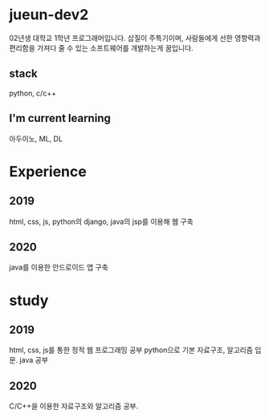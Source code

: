 # jueun-dev2

02년생 대학교 1학년 프로그래머입니다. 삽질이 주특기이며, 사람들에게 선한 영향력과 편리함을 가져다 줄 수 있는 소프트웨어를 개발하는게 꿈입니다.

stack
--------------

python, c/c++ 

I'm current learning
---------------
아두이노, ML, DL
 

Experience
==================

2019
------------------
html, css, js, python의 django, java의 jsp를 이용해 웹 구축

2020
------------------
java를 이용한 안드로이드 앱 구축

study
====================

2019 
--------------------
html, css, js를 통한 정적 웹 프로그래밍 공부
python으로 기본 자료구조, 알고리즘 입문. java 공부

2020
--------------------
C/C++을 이용한 자료구조와 알고리즘 공부.












